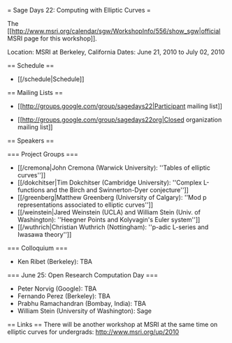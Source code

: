 = Sage Days 22: Computing with Elliptic Curves =

The [[http://www.msri.org/calendar/sgw/WorkshopInfo/556/show_sgw|official MSRI page for this workshop]].

Location: MSRI at Berkeley, California
Dates: June 21, 2010 to July 02, 2010

== Schedule ==

   * [[/schedule|Schedule]]

== Mailing Lists ==

   * [[http://groups.google.com/group/sagedays22|Participant mailing list]]

   * [[http://groups.google.com/group/sagedays22org|Closed organization mailing list]]

== Speakers ==

=== Project Groups ===
   * [[/cremona|John Cremona (Warwick University): ''Tables of elliptic curves'']]
   * [[/dokchitser|Tim Dokchitser (Cambridge University): ''Complex L-functions and the Birch and Swinnerton-Dyer conjecture'']]
   * [[/greenberg|Matthew Greenberg (University of Calgary): ''Mod p representations associated to elliptic curves'']]
   * [[/weinstein|Jared Weinstein (UCLA) and William Stein (Univ. of Washington): ''Heegner Points and Kolyvagin's Euler system'']]
   * [[/wuthrich|Christian Wuthrich (Nottingham): ''p-adic L-series and Iwasawa theory'']]

=== Colloquium ===
   * Ken Ribet (Berkeley): TBA

=== June 25: Open Research Computation Day ===
   * Peter Norvig (Google): TBA
   * Fernando Perez (Berkeley): TBA
   * Prabhu Ramachandran (Bombay, India): TBA
   * William Stein (University of Washington): Sage


== Links ==
   There will be another workshop at MSRI at the same time on elliptic curves for undergrads: http://www.msri.org/up/2010
